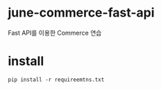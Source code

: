 # june-commerce-fast-api
Fast API를 이용한 Commerce 연습


# install
```shell
pip install -r requireemtns.txt
```

